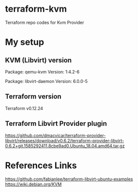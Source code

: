 # terraform-kvm
Terraform repo codes for Kvm Provider

# My setup

## KVM (Libvirt) version
Package: qemu-kvm
Version: 1:4.2-6

Package: libvirt-daemon
Version: 6.0.0-5

## Terraform version
Terraform v0.12.24

## Terraform Libvirt Provider plugin
https://github.com/dmacvicar/terraform-provider-libvirt/releases/download/v0.6.2/terraform-provider-libvirt-0.6.2+git.1585292411.8cbe9ad0.Ubuntu_18.04.amd64.tar.gz

# References Links
https://github.com/fabianlee/terraform-libvirt-ubuntu-examples
https://wiki.debian.org/KVM
